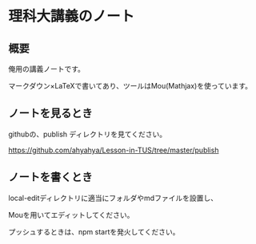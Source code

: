 # 理科大講義のノート

## 概要

俺用の講義ノートです。

マークダウン×LaTeXで書いてあり、ツールはMou(Mathjax)を使っています。

## ノートを見るとき

githubの、publish ディレクトリを見てください。

https://github.com/ahyahya/Lesson-in-TUS/tree/master/publish

## ノートを書くとき

local-editディレクトリに適当にフォルダやmdファイルを設置し、

Mouを用いてエディットしてください。

プッシュするときは、npm startを発火してください。
